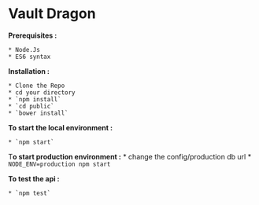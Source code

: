 # Vault Dragon

**Prerequisites :**

    * Node.Js
    * ES6 syntax

**Installation :**

    * Clone the Repo
    * cd your directory
    * `npm install`
    * `cd public`
    * `bower install`

**To start the local environment :**

    * `npm start`

T**o start production environment :**
    * change the config/production db url
    * `NODE_ENV=production npm start`

**To test the api :**

    * `npm test`